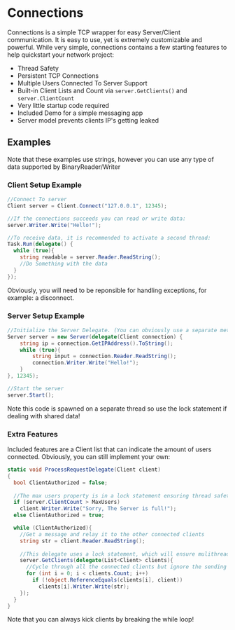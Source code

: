 # Connections
Connections is a simple TCP wrapper for easy Server/Client communication. It is easy to use, yet is extremely customizable and powerful. While very simple,
connections contains a few starting features to help quickstart your network project:

- Thread Safety
- Persistent TCP Connections
- Multiple Users Connected To Server Support
- Built-in Client Lists and Count via `server.GetClients()` and `server.ClientCount`
- Very little startup code required
- Included Demo for a simple messaging app
- Server model prevents clients IP's getting leaked

## Examples
Note that these examples use strings, however you can use any type of data supported by BinaryReader/Writer

### Client Setup Example
```c#
//Connect To server
Client server = Client.Connect("127.0.0.1", 12345); 

//If the connections succeeds you can read or write data:
server.Writer.Write("Hello!");

//To receive data, it is recommended to activate a second thread:
Task.Run(delegate() {
  while (true){
    string readable = server.Reader.ReadString();
    //Do Something with the data  
  }
});
```
Obviously, you will need to be reponsible for handling exceptions, for example: a disconnect.

### Server Setup Example
```c#
//Initialize the Server Delegate. (You can obviously use a separate method)
Server server = new Server(delegate(Client connection) {
    string ip = connection.GetIPAddress().ToString();
    while (true){
        string input = connection.Reader.ReadString();
        connection.Writer.Write("Hello!");
    }
}, 12345);

//Start the server
server.Start();
```
Note this code is spawned on a separate thread so use the lock statement if dealing with shared data!
### Extra Features
Included features are a Client list that can indicate the amount of users connected. Obviously, you can still implement your own:
```c#
static void ProcessRequestDelegate(Client client)
{
  bool ClientAuthorized = false;
  
  //The max users property is in a lock statement ensuring thread safety
  if (server.ClientCount > MaxUsers)
    client.Writer.Write("Sorry, The Server is full!");
  else ClientAuthorized = true;

  while (ClientAuthorized){
    //Get a message and relay it to the other connected clients
    string str = client.Reader.ReadString();
    
    //This delegate uses a lock statement, which will ensure mulithreading safety
    server.GetClients(delegate(List<Client> clients){
      //Cycle through all the connected clients but ignore the sending client.
      for (int i = 0; i < clients.Count; i++)
        if (!object.ReferenceEquals(clients[i], client))
          clients[i].Writer.Write(str);
    });
  }
}
```
Note that you can always kick clients by breaking the while loop!
